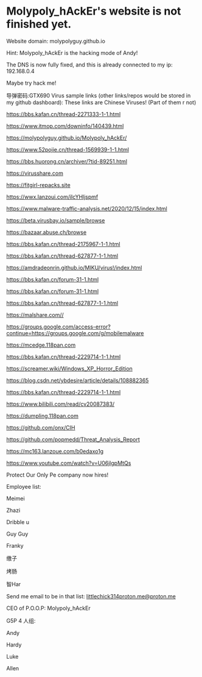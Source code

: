 # Molypoly_hAckEr's website is not finished yet.

Website domain: molypolyguy.github.io

Hint: Molypoly_hAckEr is the hacking mode of Andy!

The DNS is now fully fixed, and this is already connected to my ip: 192.168.0.4

Maybe try hack me!

导弹密码:GTX690 Virus sample links (other links/repos would be stored in my github dashboard):
These links are Chinese Viruses! (Part of them r not)

https://bbs.kafan.cn/thread-2271333-1-1.html

https://www.itmop.com/downinfo/140439.html

https://molypolyguy.github.io/Molypoly_hAckEr/

https://www.52pojie.cn/thread-1569939-1-1.html

https://bbs.huorong.cn/archiver/?tid-89251.html

https://virusshare.com

https://fitgirl-repacks.site

https://wwx.lanzoui.com/iIcYHljspmf

https://www.malware-traffic-analysis.net/2020/12/15/index.html

https://beta.virusbay.io/sample/browse

https://bazaar.abuse.ch/browse

https://bbs.kafan.cn/thread-2175967-1-1.html

https://bbs.kafan.cn/thread-627877-1-1.html

https://amdradeonrin.github.io/MIKU/virus!/index.html

https://bbs.kafan.cn/forum-31-1.html

https://bbs.kafan.cn/forum-31-1.html

https://bbs.kafan.cn/thread-627877-1-1.html

https://malshare.com//

https://groups.google.com/access-error?continue=https://groups.google.com/g/mobilemalware

https://mcedge.118pan.com

https://bbs.kafan.cn/thread-2229714-1-1.html

https://screamer.wiki/Windows_XP_Horror_Edition

https://blog.csdn.net/ybdesire/article/details/108882365

https://bbs.kafan.cn/thread-2229714-1-1.html

https://www.bilibili.com/read/cv20087383/

https://dumpling.118pan.com

https://github.com/onx/CIH

https://github.com/popmedd/Threat_Analysis_Report

https://mc163.lanzoue.com/b0edaxo1g

https://www.youtube.com/watch?v=U06jlgpMtQs

Protect Our Only Pe company now hires!

Employee list:

Meimei

Zhazi

Dribble u

Guy Guy

Franky

缴子

烤肠

智Har

Send me email to be in that list: littlechick314proton.me@proton.me

CEO of P.O.O.P: Molypoly_hAckEr


G5P 4 人组:

Andy

Hardy

Luke

Allen


